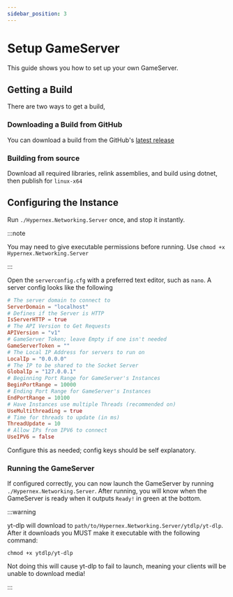 ```yaml
---
sidebar_position: 3
---
```


# Setup GameServer

This guide shows you how to set up your own GameServer.

## Getting a Build

There are two ways to get a build,

### Downloading a Build from GitHub

You can download a build from the GitHub's [latest release](https://github.com/TigersUniverse/Hypernex.Networking/releases/latest)

### Building from source

Download all required libraries, relink assemblies, and build using dotnet, then publish for `linux-x64`

## Configuring the Instance

Run `./Hypernex.Networking.Server` once, and stop it instantly.

:::note

You may need to give executable permissions before running. Use `chmod +x Hypernex.Networking.Server`

:::

Open the `serverconfig.cfg` with a preferred text editor, such as `nano`. A server config looks like the following

```toml
# The server domain to connect to
ServerDomain = "localhost"
# Defines if the Server is HTTP
IsServerHTTP = true
# The API Version to Get Requests
APIVersion = "v1"
# GameServer Token; leave Empty if one isn't needed
GameServerToken = ""
# The Local IP Address for servers to run on
LocalIp = "0.0.0.0"
# The IP to be shared to the Socket Server
GlobalIp = "127.0.0.1"
# Beginning Port Range for GameServer's Instances
BeginPortRange = 10000
# Ending Port Range for GameServer's Instances
EndPortRange = 10100
# Have Instances use multiple Threads (recommended on)
UseMultithreading = true
# Time for threads to update (in ms)
ThreadUpdate = 10
# Allow IPs from IPV6 to connect
UseIPV6 = false
```

Configure this as needed; config keys should be self explanatory.

### Running the GameServer

If configured correctly, you can now launch the GameServer by running `./Hypernex.Networking.Server`. After running, you will know when the GameServer is ready when it outputs `Ready!` in green at the bottom.

:::warning

yt-dlp will download to `path/to/Hypernex.Networking.Server/ytdlp/yt-dlp`. After it downloads you MUST make it executable with the following command:

`chmod +x ytdlp/yt-dlp`

Not doing this will cause yt-dlp to fail to launch, meaning your clients will be unable to download media!

:::